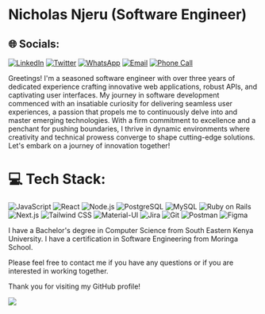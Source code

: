 # Nicholas Njeru (Software Engineer)

## 🌐 Socials:

[![LinkedIn](https://img.shields.io/badge/LinkedIn-%230077B5.svg?logo=linkedin&logoColor=white)](https://www.linkedin.com/in/nicholas-njeru-9747a222a/) [![Twitter](https://img.shields.io/badge/Twitter-%231DA1F2.svg?logo=Twitter&logoColor=white)](https://twitter.com/99_nicco99) [![WhatsApp](https://img.shields.io/badge/WhatsApp-%25GREEN.svg?logo=whatsapp&logoColor=white)](https://wa.me/0726555838) [![Email](https://img.shields.io/badge/Email-%23RED.svg?logo=mail.ru&logoColor=white)](mailto:nicholasnjeru917@gmail.com) [![Phone Call](https://img.shields.io/badge/Phone%20Call-%230077B5.svg?logo=phone&logoColor=white)](tel:+254726555838)

<p >Greetings! I'm a seasoned software engineer with over three years of dedicated experience crafting innovative web applications, robust APIs, and captivating user interfaces. My journey in software development commenced with an insatiable curiosity for delivering seamless user experiences, a passion that propels me to continuously delve into and master emerging technologies. With a firm commitment to excellence and a penchant for pushing boundaries, I thrive in dynamic environments where creativity and technical prowess converge to shape cutting-edge solutions. Let's embark on a journey of innovation together!</p>

# 💻 Tech Stack:

![JavaScript](https://img.shields.io/badge/JavaScript-%23323330.svg?style=for-the-badge&logo=javascript&logoColor=%23F7DF1E) ![React](https://img.shields.io/badge/React-%2320232a.svg?style=for-the-badge&logo=react&logoColor=%2361DAFB) ![Node.js](https://img.shields.io/badge/Node.js-6DA55F?style=for-the-badge&logo=node.js&logoColor=white) ![PostgreSQL](https://img.shields.io/badge/PostgreSQL-%23316192.svg?style=for-the-badge&logo=postgresql&logoColor=white) ![MySQL](https://img.shields.io/badge/MySQL-%2300000f.svg?style=for-the-badge&logo=mysql&logoColor=white) ![Ruby on Rails](https://img.shields.io/badge/Ruby_on_Rails-%23CC0000.svg?style=for-the-badge&logo=ruby-on-rails&logoColor=white) ![Next.js](https://img.shields.io/badge/Next.js-%23000000.svg?style=for-the-badge&logo=next.js&logoColor=white) ![Tailwind CSS](https://img.shields.io/badge/Tailwind_CSS-%231a202c.svg?style=for-the-badge&logo=tailwind-css&logoColor=%231a202c) ![Material-UI](https://img.shields.io/badge/Material--UI-%230081CB.svg?style=for-the-badge&logo=material-ui&logoColor=white) ![Jira](https://img.shields.io/badge/Jira-0052CC?style=for-the-badge&logo=jira&logoColor=white) ![Git](https://img.shields.io/badge/Git-%23F05033.svg?style=for-the-badge&logo=git&logoColor=white) ![Postman](https://img.shields.io/badge/Postman-FF6C37?style=for-the-badge&logo=postman&logoColor=white) ![Figma](https://img.shields.io/badge/figma-%23F24E1E.svg?style=for-the-badge&logo=figma&logoColor=white)

<p>
I have a Bachelor's degree in Computer Science from South Eastern Kenya University.
I have a certification in Software Engineering from Moringa School.</p>

<p>Please feel free to contact me if you have any questions or if you are interested in working together.</p>

<p>Thank you for visiting my GitHub profile!</p>
<a href="https://visitcount.itsvg.in">
  <img src="https://visitcount.itsvg.in/api?id=nicco99&label=Profile%20Views&pretty=false" />
</a>
